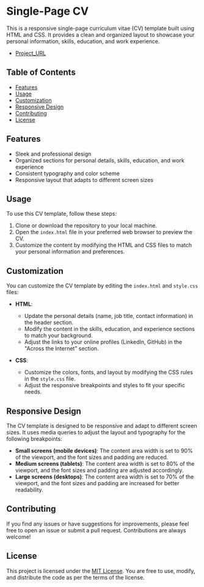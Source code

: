 # Single-Page CV

This is a responsive single-page curriculum vitae (CV) template built using HTML and CSS. It provides a clean and organized layout to showcase your personal information, skills, education, and work experience.

- [Project_URL](https://github.com/Pop2323/Single-Page-CV)

## Table of Contents
- [Features](#features)
- [Usage](#usage)
- [Customization](#customization)
- [Responsive Design](#responsive-design)
- [Contributing](#contributing)
- [License](#license)

## Features
- Sleek and professional design
- Organized sections for personal details, skills, education, and work experience
- Consistent typography and color scheme
- Responsive layout that adapts to different screen sizes

## Usage
To use this CV template, follow these steps:

1. Clone or download the repository to your local machine.
2. Open the `index.html` file in your preferred web browser to preview the CV.
3. Customize the content by modifying the HTML and CSS files to match your personal information and preferences.

## Customization
You can customize the CV template by editing the `index.html` and `style.css` files:

- **HTML**:
  - Update the personal details (name, job title, contact information) in the header section.
  - Modify the content in the skills, education, and experience sections to match your background.
  - Adjust the links to your online profiles (LinkedIn, GitHub) in the "Across the Internet" section.

- **CSS**:
  - Customize the colors, fonts, and layout by modifying the CSS rules in the `style.css` file.
  - Adjust the responsive breakpoints and styles to fit your specific needs.

## Responsive Design
The CV template is designed to be responsive and adapt to different screen sizes. It uses media queries to adjust the layout and typography for the following breakpoints:

- **Small screens (mobile devices)**: The content area width is set to 90% of the viewport, and the font sizes and padding are reduced.
- **Medium screens (tablets)**: The content area width is set to 80% of the viewport, and the font sizes and padding are adjusted accordingly.
- **Large screens (desktops)**: The content area width is set to 70% of the viewport, and the font sizes and padding are increased for better readability.

## Contributing
If you find any issues or have suggestions for improvements, please feel free to open an issue or submit a pull request. Contributions are always welcome!

## License
This project is licensed under the [MIT License](LICENSE). You are free to use, modify, and distribute the code as per the terms of the license.
